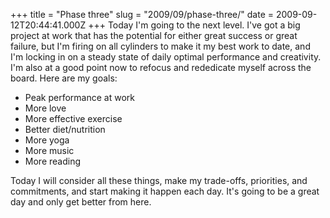 +++
title = "Phase three"
slug = "2009/09/phase-three/"
date = 2009-09-12T20:44:41.000Z
+++
Today I'm going to the next level. I've got a big project at work that has the potential for either great success or great failure, but I'm firing on all cylinders to make it my best work to date, and I'm locking in on a steady state of daily optimal performance and creativity. I'm also at a good point now to refocus and rededicate myself across the board. Here are my goals:

*   Peak performance at work
*   More love
*   More effective exercise
*   Better diet/nutrition
*   More yoga
*   More music
*   More reading

Today I will consider all these things, make my trade-offs, priorities, and commitments, and start making it happen each day. It's going to be a great day and only get better from here.